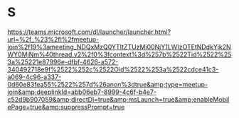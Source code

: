 # S
https://teams.microsoft.com/dl/launcher/launcher.html?url=%2f_%23%2fl%2fmeetup-join%2f19%3ameeting_NDQxMzQ0YTItZTUzMi00NjY1LWIzOTEtNDdkYjk2NWY0MjNm%40thread.v2%2f0%3fcontext%3d%257b%2522Tid%2522%253a%25221e87996e-dfbf-4626-a572-340492718e9f%2522%252c%2522Oid%2522%253a%2522cdce41c3-a069-4c96-a337-0d60e83fea55%2522%257d%26anon%3dtrue&amp;type=meetup-join&amp;deeplinkId=abb06eb7-8999-4c6f-b4e7-c52d9b907059&amp;directDl=true&amp;msLaunch=true&amp;enableMobilePage=true&amp;suppressPrompt=true
